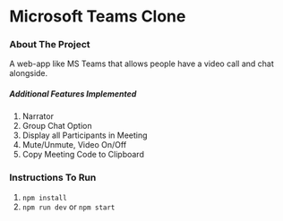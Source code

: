 # Microsoft Teams Clone

<a name="about"></a>
### About The Project
A web-app like MS Teams that allows people have a video call and chat alongside. 

<a name="additional-features"></a>
##### Additional Features Implemented

1. Narrator
2. Group Chat Option
3. Display all Participants in Meeting
4. Mute/Unmute, Video On/Off
5. Copy Meeting Code to Clipboard

<a name="instructions-to-run"></a>
### Instructions To Run

1. `npm install`
2. `npm run dev` or `npm start`

